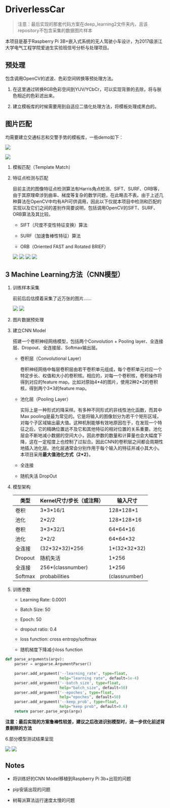 # DriverlessCar

>注意：最后实现的那套代码方案在deep_learning2文件夹内，且该repository不包含采集的数据图片样本

本项目是基于Raspberry Pi 3B+嵌入式系统的无人驾驶小车设计，为2017级浙江大学电气工程学院爱迪生实验班信号分析与处理项目。

## 预处理

包含调用OpenCV的滤波、色彩空间转换等预处理方法。

1. 在这里通过转换RGB色彩空间到YUV/YCbCr，可以实现背景的去除，将与肤色相近的色彩滤出来。

2. 建立模板库的时候需要用到自适应二值化处理方法，将模板处理成黑白的。

## 图片匹配

均需要建立交通标志和交警手势的模板库，一些demo如下：

![ ](.\illustration\template1.jpg)

![ ](.\illustration\template2.jpg)

1. 模板匹配（Template Match）

2. 特征点检测与匹配

    目前主流的图像特征点检测算法有Harris角点检测、SIFT、SURF、ORB等，由于其原理牵涉到曲率、梯度等复杂的数学问题，在此略去不表。由于上述几种算法在OpenCV中均有API可供调用，因此以下仅就本项目中检测和匹配的实现以及它们之间的差别作简要说明，包括调用OpenCV的SIFT、SURF、ORB算法及其比较。

    - SIFT（尺度不变性特征变换）算法

    - SURF（加速鲁棒性特征）算法

    - ORB（Oriented FAST and Rotated BRIEF）

    ![ ](.\illustration\matchtest1.jpg)
    ![ ](.\illustration\matchtest2.jpg)
    ![ ](.\illustration\matchtest3.jpg)
    ![ ](.\illustration\matchtest4.jpg)

## 3 Machine Learning方法（CNN模型）

1. 训练样本采集

    前前后后估摸着采集了近万张的图片......

    ![ ](.\illustration\trainingsp1.jpg)
    ![ ](.\illustration\trainingsp2.jpg)

2. 图片数据预处理



3. 建立CNN Model

    搭建一个卷积神经网络模型，包括两个Convolution + Pooling layer、全连接层、Dropout、全连接层、Softmax输出层。

    - 卷积层（Convolutional Layer）

        卷积神经网络中每层卷积层由若干卷积单元组成，每个卷积单元对应一个特定步长、权值和大小的卷积核。相应的，对每一个卷积核，卷积操作将得到对应的feature map。比如对原始4\*4的图片，使用2种2\*2的卷积核，得到两个3*3的feature map。

    - 池化层（Pooling Layer）

        实际上是一种形式的降采样。有多种不同形式的非线性池化函数，而其中Max pooling是最为常见的。它是将输入的图像划分为若干个矩形区域，对每个子区域输出最大值。这种机制能够有效地原因在于，在发现一个特征之后，它的精确位置远不及它和其他特征的相对位置的关系重要。池化层会不断地减小数据的空间大小，因此参数的数量和计算量也会大幅度下降，这在一定程度上也控制了过拟合。因此CNN的卷积层之间都会周期性地插入池化层。池化层通常会分别作用于每个输入的特征并减小其大小。本项目采用**最大值池化方式（2*2）**。

    - 全连接

    - 随机失活 DropOut

4. 模型架构

    | 类型 | Kernel尺寸/步长（或注释） | 输入尺寸 |
    |  ----  |  ----  |  ----  |
    | 卷积 | 3\*3\*16/1 | 128\*128\*1 |
    | 池化 | 2\*2/2 | 128\*128\*16 |
    | 卷积 | 3\*3\*32/1 | 64\*64\*16 |
    | 池化 | 2\*2/2 | 64\*64\*32 |
    | 全连接 | (32\*32\*32)\*256 | 1\*(32\*32\*32) |
    | Dropout | 随机失活 | 1\*256 |
    | 全连接 | 256\*(classnumber) |1\*256 |
    | Softmax | probabilities | (classnumber) |

5. 训练参数

    - Learning Rate: 0.0001

    - Batch Size: 50

    - Epoch: 50

    - dropout ratio: 0.4

    - loss function: cross entropy/softmax

    - 随机梯度下降减小loss function

```py
def parse_arguments(argv):  
    parser = argparse.ArgumentParser()  
  
    parser.add_argument('--learning_rate', type=float,  
                        help="learning rate", default=1e-4)
    parser.add_argument('--batch_size', type=float,  
                        help="batch_size", default=50)
    parser.add_argument('--epoches', type=float,  
                        help="epoches", default=50)
    parser.add_argument('--keep_prob', type=float,  
                        help="keep prob", default=0.6)
    return parser.parse_args(argv)
```

**注意：最后实现的方案鲁棒性较差，建议之后改进识别模型时，进一步优化前述背景剔除的方法**

6.部分模型测试结果呈现

![ ](.\illustration\trainingres1.jpg)
![ ](.\illustration\trainingres2.jpg)

## Notes

- 将训练好的CNN Model移植到Raspberry Pi 3b+出现的问题

- pip安装出现的问题

- 树莓派算法运行速度太慢的问题
